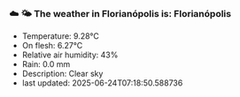 ### ☁️ 🌤️  The weather in Florianópolis is: Florianópolis

- Temperature: 9.28°C
- On flesh: 6.27°C
- Relative air humidity: 43%
- Rain: 0.0 mm
- Description: Clear sky
- last updated: 2025-06-24T07:18:50.588736
